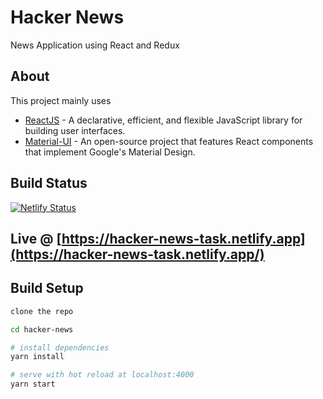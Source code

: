 # Hacker News
News Application using React and Redux

## About

This project mainly uses

* [ReactJS](https://reactjs.org/) - A declarative, efficient, and flexible JavaScript library for building user interfaces.
* [Material-UI](https://material-ui.com) - An open-source project that features React components that implement Google's Material Design.

## Build Status
[![Netlify Status](https://api.netlify.com/api/v1/badges/86cda4d9-28d7-4615-bb8b-4a45656b094e/deploy-status)](https://app.netlify.com/sites/hacker-news-task/deploys)

## Live @ [https://hacker-news-task.netlify.app](https://hacker-news-task.netlify.app/)

## Build Setup

``` bash
clone the repo

cd hacker-news

# install dependencies
yarn install

# serve with hot reload at localhost:4000
yarn start

```



